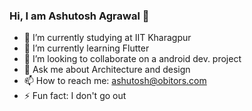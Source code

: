 ### Hi, I am Ashutosh Agrawal 👋


- 🔭 I’m currently studying at IIT Kharagpur
- 🌱 I’m currently learning Flutter
- 👯 I’m looking to collaborate on a android dev. project
- 💬 Ask me about Architecture and design
- 📫 How to reach me: ashutosh@obitors.com
- ⚡ Fun fact: I don't go out
